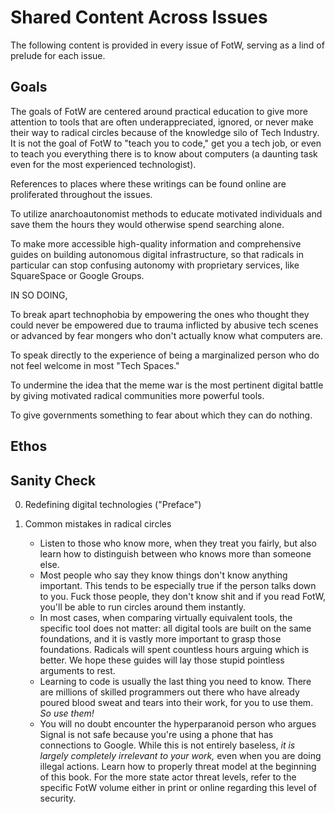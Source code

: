 # Shared Content Across Issues

The following content is provided in every issue of FotW, serving as a lind of prelude for each issue.

## Goals

The goals of FotW are centered around practical education to give more attention to tools that are often underappreciated, ignored, or never make their way to radical circles because of the knowledge silo of Tech Industry. It is not the goal of FotW to "teach you to code," get you a tech job, or even to teach you everything there is to know about computers (a daunting task even for the most experienced technologist).

References to places where these writings can be found online are proliferated throughout the issues.

To utilize anarchoautonomist methods to educate motivated individuals and save them the hours they would otherwise spend searching alone.

To make more accessible high-quality information and comprehensive guides on building autonomous digital infrastructure, so that radicals in particular can stop confusing autonomy with proprietary services, like SquareSpace or Google Groups.

IN SO DOING,

To break apart technophobia by empowering the ones who thought they could never be empowered due to trauma inflicted by abusive tech scenes or advanced by fear mongers who don't actually know what computers are.

To speak directly to the experience of being a marginalized person who do not feel welcome in most "Tech Spaces."

To undermine the idea that the meme war is the most pertinent digital battle by giving motivated radical communities more powerful tools.

To give governments something to fear about which they can do nothing.

## Ethos


## Sanity Check

0. Redefining digital technologies ("Preface")

1. Common mistakes in radical circles
    - Listen to those who know more, when they treat you fairly, but also learn how to distinguish between who knows more than someone else.
    - Most people who say they know things don't know anything important. This tends to be especially true if the person talks down to you. Fuck those people, they don't know shit and if you read FotW, you'll be able to run circles around them instantly.
    - In most cases, when comparing virtually equivalent tools, the specific tool does not matter: all digital tools are built on the same foundations, and it is vastly more important to grasp those foundations. Radicals will spent countless hours arguing which is better. We hope these guides will lay those stupid pointless arguments to rest.
    - Learning to code is usually the last thing you need to know. There are millions of skilled programmers out there who have already poured blood sweat and tears into their work, for you to use them. *So use them!*
    - You will no doubt encounter the hyperparanoid person who argues Signal is not safe because you're using a phone that has connections to Google. While this is not entirely baseless, *it is largely completely irrelevant to your work,* even when you are doing illegal actions. Learn how to properly threat model at the beginning of this book. For the more state actor threat levels, refer to the specific FotW volume either in print or online regarding this level of security.

